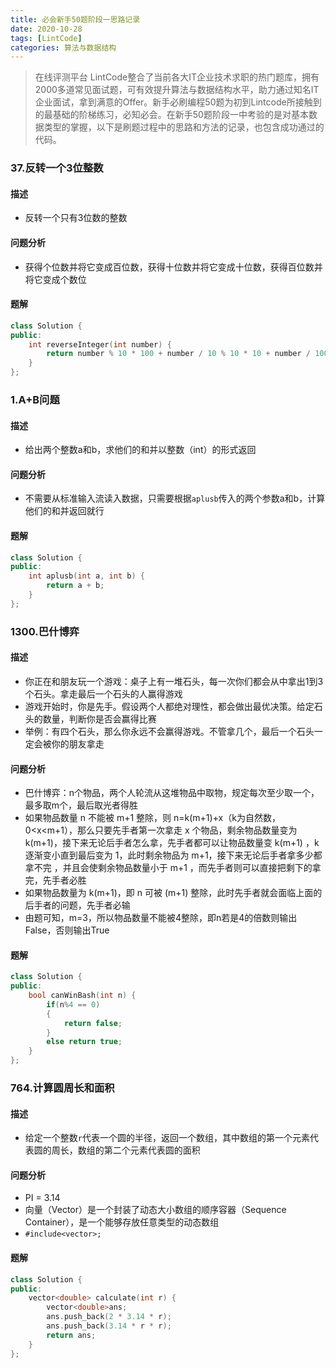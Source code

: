 ```yaml
---
title: 必会新手50题阶段一思路记录
date: 2020-10-28
tags: [LintCode]
categories: 算法与数据结构
---
```


> 在线评测平台 LintCode整合了当前各大IT企业技术求职的热门题库，拥有2000多道常见面试题，可有效提升算法与数据结构水平，助力通过知名IT企业面试，拿到满意的Offer。新手必刷编程50题为初到Lintcode所接触到的最基础的阶梯练习，必知必会。在新手50题阶段一中考验的是对基本数据类型的掌握，以下是刷题过程中的思路和方法的记录，也包含成功通过的代码。

<!--more-->

### 37.反转一个3位整数

#### 描述

- 反转一个只有3位数的整数

#### 问题分析

- 获得个位数并将它变成百位数，获得十位数并将它变成十位数，获得百位数并将它变成个数位

#### 题解

```cpp
class Solution {
public:
    int reverseInteger(int number) {
        return number % 10 * 100 + number / 10 % 10 * 10 + number / 100;
    }
};
```

### 1.A+B问题

#### 描述

- 给出两个整数a和b，求他们的和并以整数（int）的形式返回

#### 问题分析

- 不需要从标准输入流读入数据，只需要根据`aplusb`传入的两个参数a和b，计算他们的和并返回就行

#### 题解

```cpp
class Solution {
public:
    int aplusb(int a, int b) {
        return a + b;
    }
};
```

### 1300.巴什博弈

#### 描述

- 你正在和朋友玩一个游戏：桌子上有一堆石头，每一次你们都会从中拿出1到3个石头。拿走最后一个石头的人赢得游戏
- 游戏开始时，你是先手。假设两个人都绝对理性，都会做出最优决策。给定石头的数量，判断你是否会赢得比赛
- 举例：有四个石头，那么你永远不会赢得游戏。不管拿几个，最后一个石头一定会被你的朋友拿走

#### 问题分析

- 巴什博弈：n个物品，两个人轮流从这堆物品中取物，规定每次至少取一个，最多取m个，最后取光者得胜
- 如果物品数量 n 不能被 m+1 整除，则 n=k(m+1)+x（k为自然数，0<x<m+1），那么只要先手者第一次拿走 x 个物品，剩余物品数量变为 k(m+1)，接下来无论后手者怎么拿，先手者都可以让物品数量变 k(m+1) ，k逐渐变小直到最后变为 1，此时剩余物品为 m+1，接下来无论后手者拿多少都拿不完 ，并且会使剩余物品数量小于 m+1 ，而先手者则可以直接把剩下的拿完，先手者必胜
- 如果物品数量为 k(m+1)，即 n 可被 (m+1) 整除，此时先手者就会面临上面的后手者的问题，先手者必输
- 由题可知，m=3，所以物品数量不能被4整除，即n若是4的倍数则输出False，否则输出True

#### 题解

```cpp
class Solution {
public:
    bool canWinBash(int n) {
        if(n%4 == 0)
        {
            return false;
        }
        else return true;
    }
};
```

### 764.计算圆周长和面积

#### 描述

- 给定一个整数`r`代表一个圆的半径，返回一个数组，其中数组的第一个元素代表圆的周长，数组的第二个元素代表圆的面积

#### 问题分析

- PI = 3.14
- 向量（Vector）是一个封装了动态大小数组的顺序容器（Sequence Container），是一个能够存放任意类型的动态数组
- `#include<vector>;`

#### 题解

```cpp
class Solution {
public:
    vector<double> calculate(int r) {
        vector<double>ans;
        ans.push_back(2 * 3.14 * r);
        ans.push_back(3.14 * r * r);
        return ans;
    }
};
```

